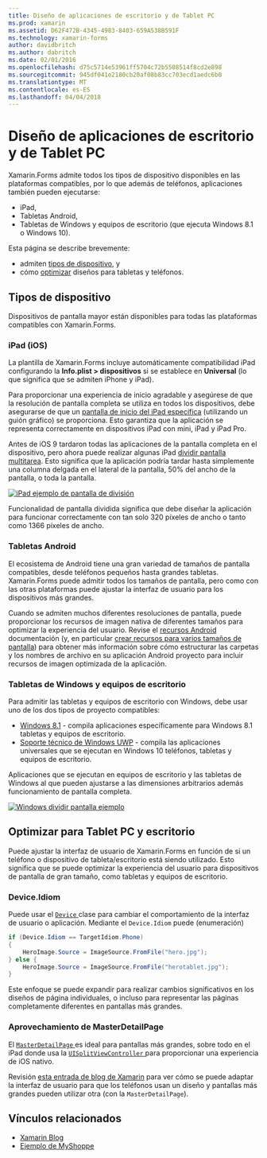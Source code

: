 ```yaml
---
title: Diseño de aplicaciones de escritorio y de Tablet PC
ms.prod: xamarin
ms.assetid: D62F472B-4345-4983-8403-659A538B591F
ms.technology: xamarin-forms
author: davidbritch
ms.author: dabritch
ms.date: 02/01/2016
ms.openlocfilehash: d75c5714e53961ff5704c72b5508514f8cd2e898
ms.sourcegitcommit: 945df041e2180cb20af08b83cc703ecd1aedc6b0
ms.translationtype: MT
ms.contentlocale: es-ES
ms.lasthandoff: 04/04/2018
---
```

# <a name="layout-for-tablet-and-desktop-apps"></a>Diseño de aplicaciones de escritorio y de Tablet PC

Xamarin.Forms admite todos los tipos de dispositivo disponibles en las plataformas compatibles, por lo que además de teléfonos, aplicaciones también pueden ejecutarse:

* iPad,
* Tabletas Android,
* Tabletas de Windows y equipos de escritorio (que ejecuta Windows 8.1 o Windows 10).

Esta página se describe brevemente:

* admiten [tipos de dispositivo](#Device_Types), y
* cómo [optimizar](#optimize) diseños para tabletas y teléfonos.

<a name="Device_Types" />

## <a name="device-types"></a>Tipos de dispositivo

Dispositivos de pantalla mayor están disponibles para todas las plataformas compatibles con Xamarin.Forms.

### <a name="ipads-ios"></a>iPad (iOS)

La plantilla de Xamarin.Forms incluye automáticamente compatibilidad iPad configurando la **Info.plist > dispositivos** si se establece en **Universal** (lo que significa que se admiten iPhone y iPad).

Para proporcionar una experiencia de inicio agradable y asegúrese de que la resolución de pantalla completa se utiliza en todos los dispositivos, debe asegurarse de que un [pantalla de inicio del iPad específica](~/ios/app-fundamentals/images-icons/launch-screens.md) (utilizando un guión gráfico) se proporciona. Esto garantiza que la aplicación se representa correctamente en dispositivos iPad con mini, iPad y iPad Pro.

Antes de iOS 9 tardaron todas las aplicaciones de la pantalla completa en el dispositivo, pero ahora puede realizar algunas iPad [dividir pantalla multitarea](~/ios/platform/multitasking.md).
Esto significa que la aplicación podría tardar hasta simplemente una columna delgada en el lateral de la pantalla, 50% del ancho de la pantalla, o toda la pantalla.

[![](tablet-images/ipad-sml.png "iPad ejemplo de pantalla de división")](tablet-images/ipad.png#lightbox "iPad ejemplo de pantalla de división")

Funcionalidad de pantalla dividida significa que debe diseñar la aplicación para funcionar correctamente con tan solo 320 píxeles de ancho o tanto como 1366 píxeles de ancho.

### <a name="android-tablets"></a>Tabletas Android

El ecosistema de Android tiene una gran variedad de tamaños de pantalla compatibles, desde teléfonos pequeños hasta grandes tabletas. Xamarin.Forms puede admitir todos los tamaños de pantalla, pero como con las otras plataformas puede ajustar la interfaz de usuario para los dispositivos más grandes.

Cuando se admiten muchos diferentes resoluciones de pantalla, puede proporcionar los recursos de imagen nativa de diferentes tamaños para optimizar la experiencia del usuario.
Revise el [recursos Android](~/android/app-fundamentals/resources-in-android/index.md) documentación (y, en particular [crear recursos para varios tamaños de pantalla](~/android/app-fundamentals/resources-in-android/resources-for-varying-screens.md)) para obtener más información sobre cómo estructurar las carpetas y los nombres de archivo en su aplicación Android proyecto para incluir recursos de imagen optimizada de la aplicación.

### <a name="windows-tablets-and-desktops"></a>Tabletas de Windows y equipos de escritorio

Para admitir las tabletas y equipos de escritorio con Windows, debe usar uno de los dos tipos de proyecto compatibles:

* [Windows 8.1](~/xamarin-forms/platform/windows/installation/tablet.md) -
  compila aplicaciones específicamente para Windows 8.1 tabletas y equipos de escritorio.
* [Soporte técnico de Windows UWP](~/xamarin-forms/platform/windows/installation/universal.md) -
  compila las aplicaciones universales que se ejecutan en Windows 10 teléfonos, tabletas y equipos de escritorio.

Aplicaciones que se ejecutan en equipos de escritorio y las tabletas de Windows al que pueden ajustarse a las dimensiones arbitrarios además funcionamiento de pantalla completa.

[![](tablet-images/splitscreen-sml.png "Windows dividir pantalla ejemplo")](tablet-images/splitscreen.png#lightbox "Windows dividir ejemplo de pantalla")


<a name="optimize" />

## <a name="optimizing-for-tablet-and-desktop"></a>Optimizar para Tablet PC y escritorio

Puede ajustar la interfaz de usuario de Xamarin.Forms en función de si un teléfono o dispositivo de tableta/escritorio está siendo utilizado. Esto significa que se puede optimizar la experiencia del usuario para dispositivos de pantalla de gran tamaño, como tabletas y equipos de escritorio.


### <a name="deviceidiom"></a>Device.Idiom

Puede usar el [ `Device` ](~/xamarin-forms/platform/device.md) clase para cambiar el comportamiento de la interfaz de usuario o aplicación. Mediante el `Device.Idiom` puede (enumeración)

```csharp
if (Device.Idiom == TargetIdiom.Phone)
{
    HeroImage.Source = ImageSource.FromFile("hero.jpg");
} else {
    HeroImage.Source = ImageSource.FromFile("herotablet.jpg");
}
```

Este enfoque se puede expandir para realizar cambios significativos en los diseños de página individuales, o incluso para representar las páginas completamente diferentes en pantallas más grandes.

### <a name="leveraging-masterdetailpage"></a>Aprovechamiento de MasterDetailPage

El [ `MasterDetailPage` ](https://developer.xamarin.com/api/type/Xamarin.Forms.MasterDetailPage/) es ideal para pantallas más grandes, sobre todo en el iPad donde usa la [ `UISplitViewController` ](https://developer.xamarin.com/api/type/UIKit.UISplitViewController/) para proporcionar una experiencia de iOS nativo.

Revisión [esta entrada de blog de Xamarin](https://blog.xamarin.com/bringing-xamarin-forms-apps-to-tablets/) para ver cómo se puede adaptar la interfaz de usuario para que los teléfonos usan un diseño y pantallas más grandes pueden utilizar otra (con la `MasterDetailPage`).



## <a name="related-links"></a>Vínculos relacionados

- [Xamarin Blog](https://blog.xamarin.com/bringing-xamarin-forms-apps-to-tablets/)
- [Ejemplo de MyShoppe](https://github.com/jamesmontemagno/myshoppe)
